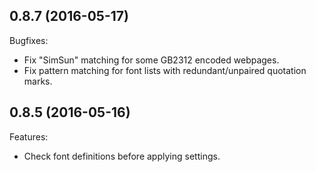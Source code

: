 ## 0.8.7 (2016-05-17)
Bugfixes:
  - Fix "SimSun" matching for some GB2312 encoded webpages.
  - Fix pattern matching for font lists with redundant/unpaired quotation marks.
## 0.8.5 (2016-05-16)
Features:
  - Check font definitions before applying settings.
